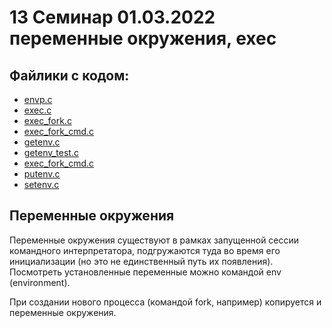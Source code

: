 # 13 Семинар 01.03.2022 переменные окружения, exec

## Файлики с кодом:

* [envp.c](envp.c)
* [exec.c](exec.c)
* [exec_fork.c](exec_fork.c)
* [exec_fork_cmd.c](exec_fork_cmd.c)
* [getenv.c](getenv.c)
* [getenv_test.c](getenv_test.c)
* [exec_fork_cmd.c](exec_fork_cmd.c)
* [putenv.c](putenv.c)
* [setenv.c](setenv.c)


## Переменные окружения
Переменные окружения существуют в рамках запущенной сессии командного интерпретатора, подгружаются туда во время его инициализации (но это не единственный путь их появления). Посмотреть установленные переменные можно командой env (environment). 

При создании нового процесса (командой fork, например) копируется и переменные окружения.

